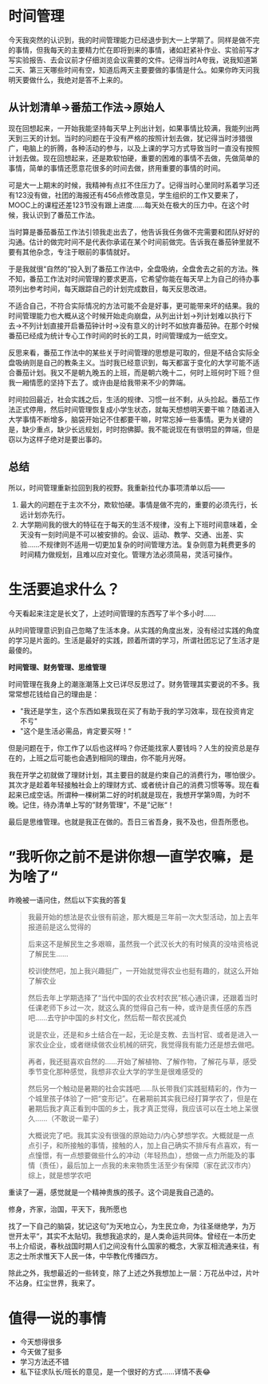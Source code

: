 # 时间管理

今天我突然的认识到，我的时间管理能力已经退步到大一上学期了。同样是做不完的事情，但我每天的主要精力忙在即将到来的事情，诸如赶紧补作业、实验前写才写实验报告、去会议前才仔细浏览会议需要的文件。记得当时A夸我，说我知道第二天、第三天哪些时间有空，知道后两天主要要做的事情是什么。如果你昨天问我明天要做什么，我绝对是答不上来的。  

## 从计划清单->番茄工作法->原始人

现在回想起来，一开始我能坚持每天早上列出计划，如果事情比较满，我能列出两天到三天的计划。当时的问题在于没有严格的按照计划去做，犹记得当时涉猎很广，电脑上的折腾，各种活动的参与，以及上课的学习方式导致当时一直没有按照计划去做。现在回想起来，还是欺软怕硬，重要的困难的事情不去做，先做简单的事情，简单的事情还愿意花很多的时间去做，挤用重要的事情的时间。  

可是大一上期末的时候，我精神有点扛不住压力了。记得当时心里同时系着学习还有123没有做，社团的海报还有456点修改意见，学生组织的工作又要来了，MOOC上的课程还差123节没有跟上进度……每天处在极大的压力中。在这个时候，我认识到了番茄工作法。  

当时算是番茄番茄工作法引领我走出去了，他告诉我任务做不完需要和团队好好的沟通。估计的做完时间不是代表你承诺在某个时间前做完。告诉我在番茄钟里就不要有其他杂念，专注于眼前的事情就好。  

于是我就很“自然的”投入到了番茄工作法中，全盘吸纳，全盘舍去之前的方法。殊不知，番茄工作法对时间管理的要求更高，它希望你能在每天早上为自己的待办事项列出参考时间，每天跟踪自己的计划完成数目，每天反思改进。  

不适合自己，不符合实际情况的方法可能不会是好事，更可能带来坏的结果。我的时间管理能力也大概从这个时候开始走向崩盘，从列出计划->列计划难以执行下去->不列计划直接开启番茄钟计时->没有意义的计时不如放弃番茄钟。在那个时候番茄已经成为统计专心工作时间的时长的工具，时间管理成为一纸空文。  

反思来看，番茄工作法中的某些关于时间管理的思想是可取的，但是不结合实际全盘吸纳则是自己的教条主义。当时我已经意识到，每天都富于变化的大学可能不适合番茄计划。我又不是朝九晚五的上班，而是朝六晚十二，何时上班何时下班？但我一厢情愿的坚持下去了。或许由是给我带来不少的弊端。    

时间拉回最近，社会实践之后，生活的规律、习惯一丝不剩，从头捡起。番茄工作法正式停用，然后时间管理恢复成小学生状态，就每天想想明天要干嘛？随着进入大学事情不断增多，脑袋开始记不住都要干嘛，时常忘掉一些事情。更为关键的是，缺少重点，缺少长远规划，时时抱佛脚。我不能说现在有很明显的弊端，但是窃以为这样子绝对是要出事的。  

## 总结

所以，时间管理重新拉回到我的视野。我重新拉代办事项清单以后——  
1. 最大的问题在于主次不分，欺软怕硬。事情是做不完的，重要的必须先行，长远计划亦先行。
2. 大学期间我的很大的特征在于每天的生活不规律，没有上下班时间意味着，全天没有一刻时间是不可以被安排的。会议、运动、教学、交通、出差、实验……不规律则不适用一切更加复杂的时间管理方法。复杂则意为耗费更多的时间精力做规划，且难以应对变化。管理方法必须简易，灵活可操作。

# 生活要追求什么？

今天看起来注定是长文了，上述时间管理的东西写了半个多小时……  

从时间管理意识到自己忽略了生活本身。从实践的角度出发，没有经过实践的角度的学习是片面的。生活是最好的实践，顾着所谓的学习，所谓社团忘记了生活才是最傻的。

**时间管理、财务管理、思维管理**

时间管理在我身上的潮涨潮落上文已详尽反思过了。财务管理其实要说的不多。我常常想花钱给自己的理由是：
+ "我还是学生，这个东西如果我现在买了有助于我的学习效率，现在投资肯定不亏"
+ "这个是生活必需品，肯定要买呀！“

但是问题在于，你工作了以后也这样吗？你还能找家人要钱吗？人生的投资总是存在的，上班之后可能也会遇到相同的理由，你不能月光呀。

我在开学之初就做了理财计划，其主要目的就是约束自己的消费行为，哪怕很少。其次才是趁着年轻接触社会上的理财方式、或者统计自己的消费习惯等等。现在看起来已成空话。所谓种一棵树第二好的时机就是现在，我想开学第9周，为时不晚。记住，待办清单上写的”财务管理“，不是”记账“！

最后是思维管理。也就是我正在做的。吾日三省吾身，我不及也，但吾所愿也。

# ”我听你之前不是讲你想一直学农嘛，是为啥了“

昨晚被一语问住，然后以下实我的答复

>我最开始的想法是农业很有前途，那大概是三年前一次大型活动，加上去年报道前是这么觉得的
>
>后来这不是解民生之多艰嘛，虽然我一个武汉长大的有时候真的没啥资格说了解民生……
>
>校训使然吧，加上我兴趣挺广，一开始就觉得农业也挺有趣的，就这么开始了解农业
>
>然后去年上学期选择了“当代中国的农业农村农民”核心通识课，还跟着当时任课老师下乡过一次，就这么真的觉得自己有一种，或许是责任感的东西吧……去守护中国的乡村文化，然后帮一帮农民减负
>
> 说是农业，还是和乡土结合在一起，无论是支教、去当村官、或者是进入一家农业企业，或者继续做农业机械的研究，我觉得我有能力还是想去做吧。
>
> 再者，我还挺喜欢自然的……开始了解植物、了解作物，了解花与草，感受季节变化那种感觉，我想非农业大学的学生是很难感受的
>
> 然后另一个触动是暑期的社会实践吧……队长带我们实践挺精彩的，作为一个城里孩子体验了一把“变形记”。在暑期前其实我已经打算学农了，但是在暑期后我才真正看到中国的乡土，我才真正觉得，我应该可以在土地上呆很久……（不敢说一辈子）
>
> 大概说完了吧。我其实没有很强的原始动力/内心梦想学农。大概就是一点点引子，和所接触的事情，接触的人，加上自己确实不排斥有点喜欢，有一点憧憬，有一点想要做些什么的冲动（年轻热血），想做一点力所能及的事情（责任），最后加上一点我的未来物质生活至少有保障（家在武汉市内）综上，就是想学农吧

重读了一遍，感觉就是一个精神贵族的孩子。这个词是我自己造的。

修身，齐家，治国，平天下，我所愿也 

找了一下自己的脑袋，犹记这句”为天地立心，为生民立命，为往圣继绝学，为万世开太平“，其实不太贴切。我想我追求的，是人类命运共同体。曾经在一本历史书上介绍说，春秋战国时期人们之间没有什么国家的概念，大家互相流通来往，有志之士所求惟天下人民一体，中华教化传播四方。

除此之外，我想最近的一些转变，除了上述之外我想加上一层：万花丛中过，片叶不沾身。红尘世界，我来了。

# 值得一说的事情
+ 今天想得很多
+ 今天做了挺多
+ 学习方法还不错
+ 私下征求队长/班长的意见，是一个很好的方式……详情不表😂